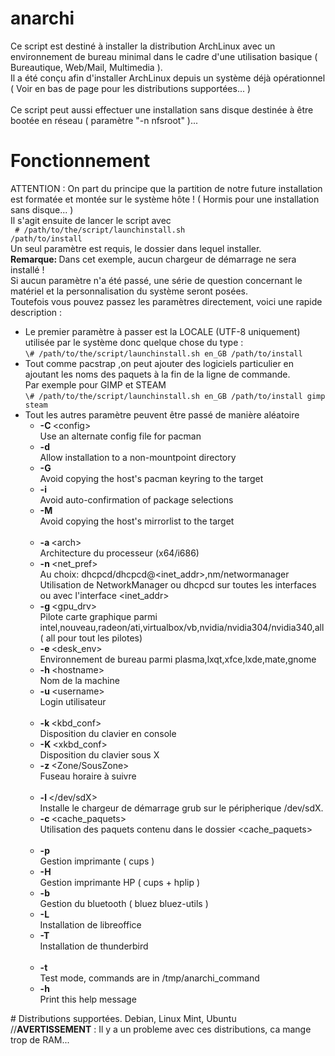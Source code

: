 # anarchi
Ce script est destin&eacute; &agrave; installer la distribution ArchLinux avec un environnement de bureau minimal dans le cadre d'une 
utilisation basique ( Bureautique, Web/Mail, Multimedia ).
<br />Il a &eacute;t&eacute; conçu afin d'installer ArchLinux depuis un syst&egrave;me d&eacute;j&agrave; op&eacute;rationnel ( Voir en bas 
de page pour les distributions support&eacute;es... )
<br />
<br /> Ce script peut aussi effectuer une installation sans disque destin&eacute;e &agrave; être boot&eacute;e en r&eacute;seau ( 
param&egrave;tre "-n nfsroot" )...
# Fonctionnement
ATTENTION : On part du principe que la partition de notre future installation est format&eacute;e et mont&eacute;e sur le syst&egrave;me hôte ! ( 
Hormis pour une installation sans disque... )<br />
Il s'agit ensuite de lancer le script avec<br />
<code>
\# /path/to/the/script/launchinstall.sh /path/to/install
</code><br />
Un seul param&egrave;tre est requis, le dossier dans lequel installer.<br />
<strong>Remarque: </strong>Dans cet exemple, aucun chargeur de d&eacute;marrage ne sera install&eacute; !<br />
Si aucun param&egrave;tre n'a &eacute;t&eacute; pass&eacute;, une s&eacute;rie de question concernant le mat&eacute;riel et la personnalisation du 
syst&egrave;me seront pos&eacute;es. <br />
Toutefois vous pouvez passez les param&egrave;tres directement, voici une rapide description :
<ul class="opts_list">
<li>Le premier param&egrave;tre &agrave; passer est la LOCALE (UTF-8 uniquement) utilis&eacute;e par le syst&egrave;me donc quelque chose du type : <br /><code>\# /path/to/the/script/launchinstall.sh en_GB /path/to/install </code></li>
<li>Tout comme pacstrap ,on peut ajouter des logiciels particulier en ajoutant les noms des paquets &agrave; la fin de la ligne de commande.<br />Par exemple pour GIMP et STEAM<br /><code>\# /path/to/the/script/launchinstall.sh en_GB /path/to/install gimp steam</code></li>
<li>Tout les autres param&egrave;tre peuvent être pass&eacute; de mani&egrave;re al&eacute;atoire
<ul class="opts_list">
<!-- Pacstrap options -->
<li><strong>-C </strong><span>&lt;config&gt;</span><br />
Use an alternate config file for pacman</li>
<li><strong>-d</strong><br />
Allow installation to a non-mountpoint directory</li>
<li><strong>-G</strong><br />
Avoid copying the host's pacman keyring to the target</li>
<li><strong>-i</strong><br />
Avoid auto-confirmation of package selections</li>
<li><strong>-M</strong><br />
Avoid copying the host's mirrorlist to the target<br /><br /></li>
<!-- Common options-->
<li><strong>-a </strong><span>&lt;arch&gt;</span><br />
Architecture du processeur (x64/i686)</li>
<li><strong>-n </strong><span>&lt;net_pref&gt;</span><br />
Au choix: dhcpcd/dhcpcd@&lt;inet_addr&gt;,nm/networmanager<br>
Utilisation de NetworkManager ou dhcpcd sur toutes les interfaces ou avec l'interface &lt;inet_addr&gt;</li>
<li><strong>-g </strong><span>&lt;gpu_drv&gt;</span><br />
Pilote carte graphique parmi intel,nouveau,radeon/ati,virtualbox/vb,nvidia/nvidia304/nvidia340,all ( all pour tout les pilotes)</li>
<li><strong>-e </strong><span>&lt;desk_env&gt;</span><br />
Environnement de bureau parmi plasma,lxqt,xfce,lxde,mate,gnome</li>
<li><strong>-h </strong><span>&lt;hostname&gt;</span><br />
Nom de la machine</li>
<li><strong>-u </strong><span>&lt;username&gt;</span><br />
Login utilisateur<br /><br /></li>			
<!-- Langage/Location options-->
<li><strong>-k </strong><span>&lt;kbd_conf&gt;</span><br />
Disposition du clavier en console</li>
<li><strong>-K </strong><span>&lt;xkbd_conf&gt;</span><br />
Disposition du clavier sous X</li>
<li><strong>-z </strong><span>&lt;Zone/SousZone&gt;</span><br />
Fuseau horaire &agrave; suivre<br /><br /></li>			
<!-- Advanced -->
<li><strong>-l </strong><span>&lt;/dev/sdX&gt;</span><br />
Installe le chargeur de d&eacute;marrage grub sur le p&eacute;ripherique /dev/sdX.</li>
<li><strong> -c </strong><span>&lt;cache_paquets&gt;</span><br />
Utilisation des paquets contenu dans le dossier &lt;cache_paquets&gt;<br /><br /></li>			
<!-- Other (Printing, Bluetooth, usefull softwares)-->
<li><strong>-p</strong><br />
Gestion imprimante ( cups )</li>
<li><strong>-H</strong><br />
Gestion imprimante HP ( cups + hplip )</li>
<li><strong>-b</strong><br />
Gestion du bluetooth ( bluez bluez-utils )</li>
<li><strong>-L</strong><br />
Installation de libreoffice</li>
<li><strong>-T</strong><br />
Installation de thunderbird<br /><br /></li>
<li><strong>-t</strong><br />
Test mode, commands are in /tmp/anarchi_command</li>
<li><strong>-h</strong><br />
Print this help message</li>
</ul>
</li>
</ul>
# Distributions supportées.
Debian, Linux Mint, Ubuntu<br />
//<strong>AVERTISSEMENT</strong> : Il y a un probleme avec ces distributions, ca mange trop de RAM...
